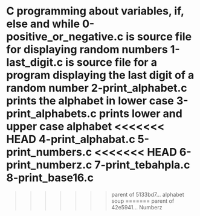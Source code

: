 C programming about variables, if, else and while
0-positive_or_negative.c is source file for displaying random numbers
1-last_digit.c is source file for a program displaying the last digit of a random number
2-print_alphabet.c prints the alphabet in lower case
3-print_alphabets.c prints lower and upper case alphabet
<<<<<<< HEAD
4-print_alphabat.c 
5-print_numbers.c
<<<<<<< HEAD
6-print_numberz.c
7-print_tebahpla.c
8-print_base16.c
=======
>>>>>>> parent of 5133bd7... alphabet soup
=======
>>>>>>> parent of 42e5941... Numberz
